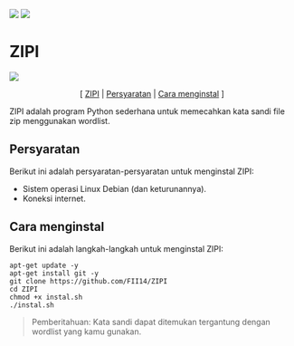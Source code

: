 ![](https://img.shields.io/badge/Dibuat%20menggunakan%20-Python3%20-blue)
![](https://img.shields.io/badge/Pemeliharaan%20-Iya%20-lightgreen)

# ZIPI

![](https://github.com/FII14/ZIPI/blob/main/gambar/20230212_013520.jpg)

<p align="center">
  [ <a href="https://github.com/FII14/ZIPI#zipi">ZIPI</a> | <a href="https://github.com/FII14/ZIPI#Persyaratan">Persyaratan</a> | <a href="https://github.com/FII14/ZIPI#Cara menginstal">Cara menginstal</a> ]
</p>

ZIPI adalah program Python sederhana untuk memecahkan kata sandi file zip menggunakan wordlist.

## Persyaratan

Berikut ini adalah persyaratan-persyaratan untuk menginstal ZIPI:

- Sistem operasi Linux Debian (dan keturunannya).
- Koneksi internet.

## Cara menginstal

Berikut ini adalah langkah-langkah untuk menginstal ZIPI:

```
apt-get update -y
apt-get install git -y
git clone https://github.com/FII14/ZIPI
cd ZIPI
chmod +x instal.sh
./instal.sh
```

> Pemberitahuan: Kata sandi dapat ditemukan tergantung dengan wordlist yang kamu gunakan.
